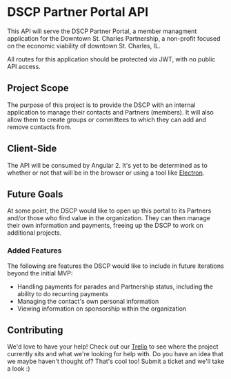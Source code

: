 # DSCP Partner Portal API
This API will serve the DSCP Partner Portal, a member managment application for the Downtown St. Charles Partnership, a non-profit focused on the economic viability of downtown St. Charles, IL. 

All routes for this application should be protected via JWT, with no public API access.

## Project Scope
The purpose of this project is to provide the DSCP with an internal application to manage
their contacts and Partners (members). It will also allow them to create groups
or committees to which they can add and remove contacts from.

## Client-Side
The API will be consumed by Angular 2. It's yet to be determined as to whether or not that will be in the browser or using a tool like [Electron](https://electron.atom.io).

## Future Goals
At some point, the DSCP would like to open up this portal to its Partners and/or
those who find value in the organization. They can then manage their own information and payments, freeing up the DSCP to work on additional projects. 

### Added Features
The following are features the DSCP would like to include in future iterations beyond the initial MVP:
* Handling payments for parades and Partnership status, including the ability to do recurring payments
* Managing the contact's own personal information
* Viewing information on sponsorship within the organization

## Contributing
We'd love to have your help! Check out our [Trello](https://trello.com/b/ZOk6fzxd) to see where the project currently sits and what we're looking for help with. Do you have an idea that we maybe haven't thought of? That's cool too! Submit a ticket and we'll take a look :)